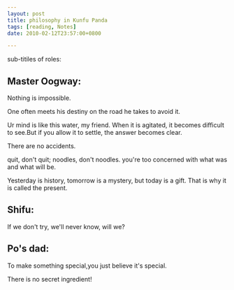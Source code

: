 ```yaml
---
layout: post
title: philosophy in Kunfu Panda
tags: [reading, Notes]
date: 2010-02-12T23:57:00+0800

---
```


sub-titiles of roles:  
  
## Master Oogway:

Nothing is impossible.  
  
One often meets his destiny on the road he takes to avoid it.  
  
Ur mind is like this water, my friend. When it is agitated, it becomes difficult to see.But if you allow it to settle, the answer becomes clear.  
  
There are no accidents.  
  
quit, don't quit; noodles, don't noodles. you're too concerned with what was and what will be.  
  
Yesterday is history, tomorrow is a mystery, but today is a gift. That is why it is called the present.  
## Shifu: 
If we don't try, we'll never know, will we?  

## Po's dad:

To make something special,you just believe it's special.  
  
There is no secret ingredient!